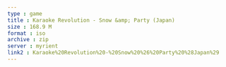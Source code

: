 ```yaml
---
type : game
title : Karaoke Revolution - Snow &amp; Party (Japan)
size : 168.9 M
format : iso
archive : zip
server : myrient
link2 : Karaoke%20Revolution%20-%20Snow%20%26%20Party%20%28Japan%29
---
```

